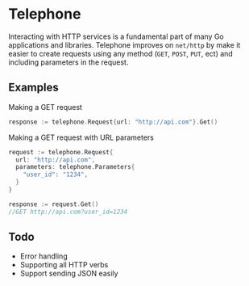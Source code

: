 # Telephone

Interacting with HTTP services is a fundamental part of many Go applications and libraries. Telephone improves on `net/http` by make it easier to create requests using any method (`GET`, `POST`, `PUT`, ect) and including parameters in the request.

## Examples

Making a GET request

```go
response := telephone.Request{url: "http://api.com"}.Get()
```

Making a GET request with URL parameters

```go
request := telephone.Request{
  url: "http://api.com",
  parameters: telephone.Parameters{
    "user_id": "1234",
  }
}

response := request.Get()
//GET http://api.com?user_id=1234
```

## Todo

* Error handling
* Supporting all HTTP verbs
* Support sending JSON easily
